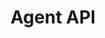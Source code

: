 ---
title: "Agent API"
desc: "Embed a mobile chat window in an Android application."
color: "#ee5201"
---